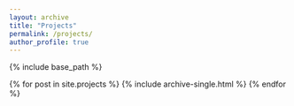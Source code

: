 ```yaml
---
layout: archive
title: "Projects"
permalink: /projects/
author_profile: true
---
```



{% include base_path %}

{% for post in site.projects %}
  {% include archive-single.html %}
{% endfor %}

